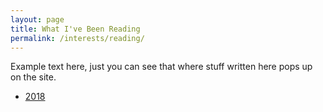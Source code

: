 ```yaml
---
layout: page
title: What I've Been Reading
permalink: /interests/reading/
---
```


Example text here, just you can see that where stuff written here pops up on the site.


- [2018](../reading/2018/)
